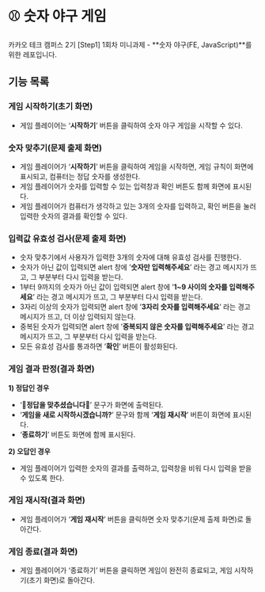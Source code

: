 # ⚾️ 숫자 야구 게임

카카오 테크 캠퍼스 2기 [Step1] 1회차 미니과제 - **숫자 야구(FE, JavaScript)**를 위한 레포입니다.

## **기능 목록**

### 게임 시작하기(초기 화면)

- 게임 플레이어는 ‘**시작하기**’ 버튼을 클릭하여 숫자 야구 게임을 시작할 수 있다.

### 숫자 맞추기(문제 출제 화면)

- 게임 플레이어가 ‘**시작하기**’ 버튼을 클릭하여 게임을 시작하면, 게임 규칙이 화면에 표시되고, 컴퓨터는 정답 숫자를 생성한다.
- 게임 플레이어가 숫자를 입력할 수 있는 입력창과 확인 버튼도 함께 화면에 표시된다.
- 게임 플레이어가 컴퓨터가 생각하고 있는 3개의 숫자를 입력하고, 확인 버튼을 눌러 입력한 숫자의 결과를 확인할 수 있다.

### 입력값 유효성 검사(문제 출제 화면)

- 숫자 맞추기에서 사용자가 입력한 3개의 숫자에 대해 유효성 검사를 진행한다.
- 숫자가 아닌 값이 입력되면 alert 창에 ’**숫자만 입력해주세요**’ 라는 경고 메시지가 뜨고, 그 부분부터 다시 입력을 받는다.
- 1부터 9까지의 숫자가 아닌 값이 입력되면 alert 창에 ’**1~9 사이의 숫자를 입력해주세요**’ 라는 경고 메시지가 뜨고, 그 부분부터 다시 입력을 받는다.
- 3자리 이상의 숫자가 입력되면 alert 창에 ’**3자리 숫자를 입력해주세요**’ 라는 경고 메시지가 뜨고, 더 이상 입력되지 않는다.
- 중복된 숫자가 입력되면 alert 창에 ’**중복되지 않은 숫자를 입력해주세요**’ 라는 경고 메시지가 뜨고, 그 부분부터 다시 입력을 받는다.
- 모든 유효성 검사를 통과하면 ’**확인**’ 버튼이 활성화된다.

### 게임 결과 판정(결과 화면)

**1) 정답인 경우**

- ‘🎉**정답을 맞추셨습니다**🎉’ 문구가 화면에 출력된다.
- ‘**게임을 새로 시작하시겠습니까?**’ 문구와 함께 ‘**게임 재시작**’ 버튼이 화면에 표시된다.
- ‘**종료하기**’ 버튼도 화면에 함께 표시된다.

**2) 오답인 경우**

- 게임 플레이어가 입력한 숫자의 결과를 출력하고, 입력창을 비워 다시 입력을 받을 수 있도록 한다.

### 게임 재시작(결과 화면)

- 게임 플레이어가 ‘**게임 재시작**’ 버튼을 클릭하면 숫자 맞추기(문제 출제 화면)로 돌아간다.

### 게임 종료(결과 화면)

- 게임 플레이어가 ‘종료하기’ 버튼을 클릭하면 게임이 완전히 종료되고, 게임 시작하기(초기 화면)로 돌아간다.
